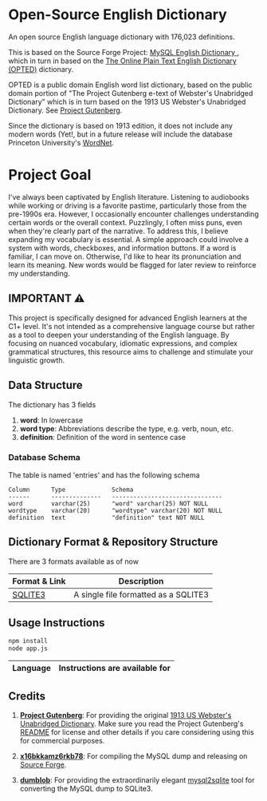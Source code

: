 # Open-Source English Dictionary

An open source English language dictionary with 176,023 definitions. 

This is based on the Source Forge Project: [MySQL English Dictionary ](https://sourceforge.net/projects/mysqlenglishdictionary/), which in turn in based on the [The Online Plain Text English Dictionary (OPTED)](http://www.mso.anu.edu.au/~ralph/OPTED/) dictionary.

OPTED is a public domain English word list dictionary, based on the public domain portion of "The Project Gutenberg e-text of Webster's Unabridged Dictionary" which is in turn based on the 1913 US Webster's Unabridged Dictionary. See [Project Gutenberg](https://www.gutenberg.org/). 

Since the dictionary is based on 1913 edition, it does not include any modern words (Yet!, but in a future release will include the database Princeton University's [WordNet](https://wordnet.princeton.edu/download/current-version).

# Project Goal
I've always been captivated by English literature. Listening to audiobooks while working or driving is a favorite pastime, particularly those from the pre-1990s era. However, I occasionally encounter challenges understanding certain words or the overall context. Puzzlingly, I often miss puns, even when they're clearly part of the narrative. To address this, I believe expanding my vocabulary is essential. A simple approach could involve a system with words, checkboxes, and information buttons. If a word is familiar, I can move on. Otherwise, I'd like to hear its pronunciation and learn its meaning. New words would be flagged for later review to reinforce my understanding.
## IMPORTANT ⚠️

This project is specifically designed for advanced English learners at the C1+ level. It's not intended as a comprehensive language course but rather as a tool to deepen your understanding of the English language. By focusing on nuanced vocabulary, idiomatic expressions, and complex grammatical structures, this resource aims to challenge and stimulate your linguistic growth.

## Data Structure

The dictionary has 3 fields

1. **word**: In lowercase
2. **word type**: Abbreviations describe the type, e.g. verb, noun, etc.
3. **definition**: Definition of the word in sentence case

### Database Schema

The table is named 'entries' and has the following schema

```sqlite
Column      Type             Schema
------      --------------   -------------------------------
word        varchar(25)      "word" varchar(25) NOT NULL
wordtype    varchar(20)      "wordtype" varchar(20) NOT NULL  
definition  text             "definition" text NOT NULL
```

## Dictionary Format & Repository Structure

There are 3 formats available as of now

| Format & Link                                                | Description                                                  |
| ------------------------------------------------------------ | ------------------------------------------------------------ |
| [SQLITE3](https://github.com/UberPython/English-Dictionary-Open-Source/tree/main/sqlite3) | A single file formatted as a SQLITE3 

## Usage Instructions

```bash
npm install
node app.js
```

| Language                                                     | Instructions are available for                               |
| ------------------------------------------------------------ | ------------------------------------------------------------ |


## Credits

1. **[Project Gutenberg](https://www.gutenberg.org/)**: For providing the original [1913 US Webster's Unabridged Dictionary](https://www.gutenberg.org/ebooks/29765). Make sure you read the Project Gutenberg's [README](https://www.gutenberg.org/files/29765/29765-ReadMe.txt) for license and other details if you care considering using this for commercial purposes.
2. **[x16bkkamz6rkb78](https://sourceforge.net/u/x16bkkamz6rkb78/profile/)**: For compiling the MySQL dump and releasing on [Source Forge](https://sourceforge.net/projects/mysqlenglishdictionary/).

3. **[dumblob](https://github.com/dumblob)**: For providing the extraordinarily elegant [mysql2sqlite](https://github.com/dumblob/mysql2sqlite) tool for converting the MySQL dump to SQLite3. 
